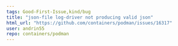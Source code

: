 ```yaml
---
tags: Good-First-Issue,kind/bug
title: "json-file log-driver not producing valid json"
html_url: "https://github.com/containers/podman/issues/16317"
user: andrin55
repo: containers/podman
---
```



